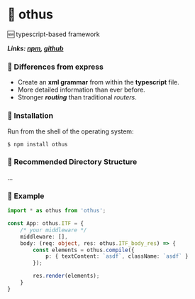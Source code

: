 # 💫 othus
🆕 typescript-based framework

***Links: [npm](), [github]()***

### 💬 Differences from express
- Create an **xml grammar** from within the **typescript** file.
- More detailed information than ever before.
- Stronger ***routing*** than traditional *routers*.

### 📌 Installation
Run from the shell of the operating system:
```
$ npm install othus
```

### 📂 Recommended Directory Structure
...


### 💾 Example

```ts
import * as othus from 'othus';

const App: othus.ITF = {
    /* your middleware */
    middleware: [],
    body: (req: object, res: othus.ITF_body_res) => {
        const elements = othus.compile({
            p: { textContent: `asdf`, className: `asdf` }
        });

        res.render(elements);
    }
}
```